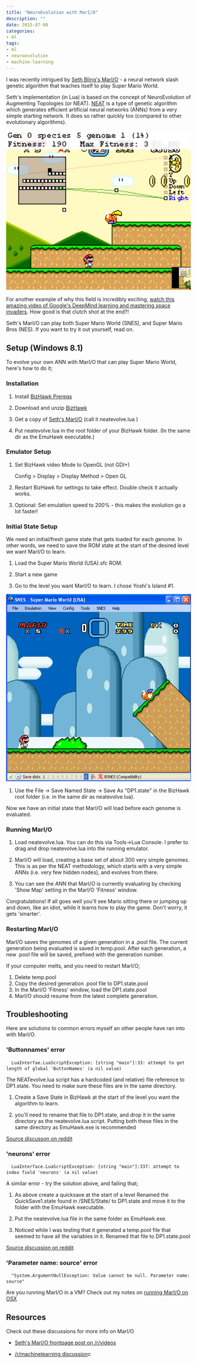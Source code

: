 ```yaml
---
title: "NeuroEvolution with MarI/O"
description: ""
date: 2015-07-08
categories:
- ml
tags:
- ml
- neuroevolution
- machine-learning
---
```


I was recently intrigued by [Seth Bling's MarI/O](https://www.youtube.com/watch?v=qv6UVOQ0F44) - a neural network slash genetic algorithm that teaches itself to play Super Mario World.

Seth's implementation (in Lua) is based on the concept of NeuroEvolution of Augmenting Topologies (or NEAT). [NEAT](https://en.wikipedia.org/wiki/Neuroevolution_of_augmenting_topologies) is a type of genetic algorithm which generates efficient artificial neural networks (ANNs) from a very simple starting network. It does so rather quickly too (compared to other evolutionary algorithms).

![marI/O](mario-screen.png "Image caption")

For another example of why this field is incredibly exciting, [watch this amazing video of Google's DeepMind learning and mastering space invaders](https://www.youtube.com/watch?v=rbsqaJwpu6A&t=10m33s). How good is that clutch shot at the end?!

Seth's MarI/O can play both Super Mario World (SNES), and Super Mario Bros (NES). If you want to try it out yourself, read on.

## Setup (Windows 8.1)

To evolve your own ANN with MarI/O that can play Super Mario World, here's how to do it;


### Installation

  1. Install [BizHawk Prereqs](http://sourceforge.net/projects/bizhawk/files/Prerequisites/bizhawk_prereqs_v1.1.zip/download)

  1. Download and unzip [BizHawk](http://sourceforge.net/projects/bizhawk/)

  1. Get a copy of [Seth's MarI/O](http://pastebin.com/ZZmSNaHX) (call it neatevolve.lua )

  1. Put neatevolve.lua in the root folder of your BizHawk folder. (In the same dir as the EmuHawk executable.)

### Emulator Setup

  1. Set BizHawk video Mode to OpenGL (not GDI+)

     Config > Display > Display Method > Open GL

  1. Restart BizHawk for settings to take effect. Double check it actually works.

  1. Optional: Set emulation speed to 200% - this makes the evolution go a lot faster!

### Initial State Setup

We need an initial/fresh game state that gets loaded for each genome. In other words, we need to save the ROM state at the start of the desired level we want MarI/O to learn.

  1. Load the Super Mario World (USA).sfc ROM.

  1. Start a new game

  1. Go to the level you want MarI/O to learn. I chose Yoshi's Island #1.

![initial state](initial_state.png "Initial State")

  1. Use the File -> Save Named State -> Save As "DP1.state" in the BizHawk root folder (i.e. in the same dir as neatevolve.lua).

Now we have an initial state that MarI/O will load before each genome is evaluated.

### Running MarI/O

  1. Load neatevolve.lua. You can do this via Tools->Lua Console. I prefer to drag and drop neatevolve.lua into the running emulator.

  1. MarI/O will load, creating a base set of about 300 very simple genomes. This is as per the NEAT methodology, which starts with a very simple ANNs (i.e. very few hidden nodes), and evolves from there.

  1. You can see the ANN that MarI/O is currently evaluating by checking 'Show Map' setting in the MarI/O 'Fitness' window.

Congratulations! If all goes well you'll see Mario sitting there or jumping up and down, like an idiot, while it learns how to play the game. Don't worry, it gets 'smarter'.

### Restarting MarI/O

MarI/O saves the genomes of a given generation in a .pool file. The current generation being evaluated is saved in temp.pool. After each generation, a new .pool file will be saved, prefixed with the generation number.

If your computer melts, and you need to restart MarI/O;

  1. Delete temp.pool
  1. Copy the desired generation .pool file to DP1.state.pool
  1. In the MarI/O 'Fitness' window, load the DP1.state.pool
  1. MarI/O should resume from the latest complete generation.


## Troubleshooting

Here are solutions to common errors myself an other people have ran into with MarI/O.

### 'Buttonnames' error

      LuaInterfae.LuaScriptException: [string "main"]:33: attempt to get length of global 'ButtonNames' (a nil value)

The NEATevolve.lua script has a hardcoded (and relative) file reference to DP1.state. You need to make sure these files are in the same directory.

  1. Create a Save State in BizHawk at the start of the level you want the algorithm to learn.

  1. you'll need to rename that file to DP1.state, and drop it in the same directory as the neatevolve.lua script. Putting both these files in the same directory as EmuHawk.exe is recommended

[Source discusson on reddit](https://www.reddit.com/r/videos/comments/39qel5/top_super_mario_speedrunner_teaches_computer_to/cs5nfy5)

### 'neurons' error

      LuaInterface.LuaScriptException: [string "main"]:337: attempt to index field 'neurons' (a nil value)

A similar error - try the solution above, and failing that;

  1. As above create a quicksave at the start of a level Renamed the QuickSave1.state found in /SNES/State/ to DP1.state and move it to the folder with the EmuHawk executable.

  1. Put the neatevolve.lua file in the same folder as EmuHawk.exe.

  1. Noticed while I was testing that it generated a temp.pool file that seemed to have all the variables in it. Renamed that file to DP1.state.pool

[Source discussion on reddit](https://www.reddit.com/r/videos/comments/39qel5/top_super_mario_speedrunner_teaches_computer_to/cs5xvbh)

### 'Parameter name: source' error

      "System.ArgumentNullException: Value cannot be null. Parameter name: source"

Are you running MarI/O in a VM? Check out my notes on [running MarI/O on OSX](/posts/tech/2015/07/08/mario-on-osx.html)

## Resources

Check out these discussions for more info on MarI/O

 - [Seth's MarI/O frontpage post on /r/videos](https://www.reddit.com/r/videos/comments/39qel5/top_super_mario_speedrunner_teaches_computer_to/?limit=500)

 - [/r/machinelearning discussion](https://www.reddit.com/r/MachineLearning/comments/39qk6h/machine_learning_used_to_play_super_mario_world/)c
